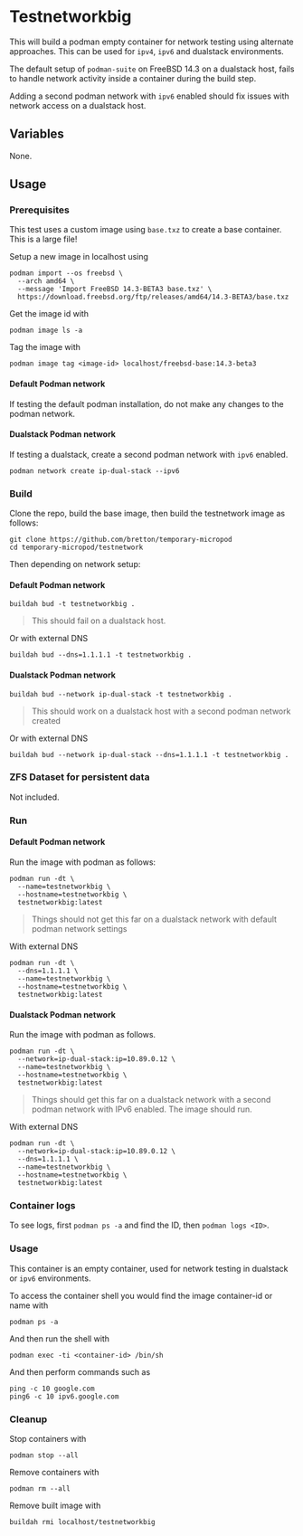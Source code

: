 # Testnetworkbig

This will build a podman empty container for network testing using alternate approaches. This can be used for `ipv4`, `ipv6` and dualstack environments.

The default setup of `podman-suite` on FreeBSD 14.3 on a dualstack host, fails to handle network activity inside a container during the build step.

Adding a second podman network with `ipv6` enabled should fix issues with network access on a dualstack host.

## Variables

None.

## Usage

### Prerequisites

This test uses a custom image using `base.txz` to create a base container. This is a large file!

Setup a new image in localhost using

```
podman import --os freebsd \
  --arch amd64 \
  --message 'Import FreeBSD 14.3-BETA3 base.txz' \
  https://download.freebsd.org/ftp/releases/amd64/14.3-BETA3/base.txz
```

Get the image id with
```
podman image ls -a
```

Tag the image with
```
podman image tag <image-id> localhost/freebsd-base:14.3-beta3
```


#### Default Podman network

If testing the default podman installation, do not make any changes to the podman network.

#### Dualstack Podman network

If testing a dualstack, create a second podman network with `ipv6` enabled.

```
podman network create ip-dual-stack --ipv6
```

### Build

Clone the repo, build the base image, then build the testnetwork image as follows:

```
git clone https://github.com/bretton/temporary-micropod
cd temporary-micropod/testnetwork
```

Then depending on network setup:

#### Default Podman network

```
buildah bud -t testnetworkbig .
```

> This should fail on a dualstack host.

Or with external DNS

```
buildah bud --dns=1.1.1.1 -t testnetworkbig .
```

#### Dualstack Podman network

```
buildah bud --network ip-dual-stack -t testnetworkbig .
```

> This should work on a dualstack host with a second podman network created

Or with external DNS

```
buildah bud --network ip-dual-stack --dns=1.1.1.1 -t testnetworkbig .
```

### ZFS Dataset for persistent data

Not included.

### Run

#### Default Podman network

Run the image with podman as follows:

```
podman run -dt \
  --name=testnetworkbig \
  --hostname=testnetworkbig \
  testnetworkbig:latest
```

> Things should not get this far on a dualstack network with default podman network settings

With external DNS

```
podman run -dt \
  --dns=1.1.1.1 \
  --name=testnetworkbig \
  --hostname=testnetworkbig \
  testnetworkbig:latest
```


#### Dualstack Podman network

Run the image with podman as follows.

```
podman run -dt \
  --network=ip-dual-stack:ip=10.89.0.12 \
  --name=testnetworkbig \
  --hostname=testnetworkbig \
  testnetworkbig:latest
```

> Things should get this far on a dualstack network with a second podman network with IPv6 enabled. The image should run.

With external DNS

```
podman run -dt \
  --network=ip-dual-stack:ip=10.89.0.12 \
  --dns=1.1.1.1 \
  --name=testnetworkbig \
  --hostname=testnetworkbig \
  testnetworkbig:latest
```

### Container logs

To see logs, first `podman ps -a` and find the ID, then `podman logs <ID>`.

### Usage

This container is an empty container, used for network testing in dualstack or `ipv6` environments.

To access the container shell you would find the image container-id or name with
```
podman ps -a
```

And then run the shell with
```
podman exec -ti <container-id> /bin/sh
```

And then perform commands such as
```
ping -c 10 google.com
ping6 -c 10 ipv6.google.com
```

### Cleanup

Stop containers with

```
podman stop --all
```

Remove containers with

```
podman rm --all
```

Remove built image with

```
buildah rmi localhost/testnetworkbig
```

